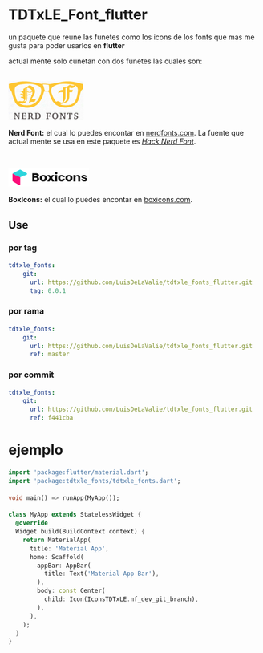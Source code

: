 # TDTxLE_Font_flutter 

un paquete que reune las funetes como los icons de los fonts que mas me gusta para poder usarlos en **flutter**

actual mente solo cunetan con dos funetes las cuales son:

<br>
<img src="NERD_FONTS.png" width="150px" />

**Nerd Font:** 
el cual lo puedes encontar en [nerdfonts.com](https://www.nerdfonts.com). La fuente que actual mente se usa en este paquete es [*Hack Nerd Font*](https://github.com/ryanoasis/nerd-fonts/releases/download/v2.1.0/Hack.zip).

<br>

![asd](boxIcons.png) 

**BoxIcons:**
el cual lo puedes encontar en [boxicons.com](https://boxicons.com/).

## Use

### por tag
```yaml
tdtxle_fonts:
    git:
      url: https://github.com/LuisDeLaValie/tdtxle_fonts_flutter.git
      tag: 0.0.1
```
### por rama
```yaml
tdtxle_fonts:
    git:
      url: https://github.com/LuisDeLaValie/tdtxle_fonts_flutter.git
      ref: master        
```
### por commit
```yaml
tdtxle_fonts:
    git:
      url: https://github.com/LuisDeLaValie/tdtxle_fonts_flutter.git
      ref: f441cba
```
# ejemplo
```dart
import 'package:flutter/material.dart';
import 'package:tdtxle_fonts/tdtxle_fonts.dart';

void main() => runApp(MyApp());

class MyApp extends StatelessWidget {
  @override
  Widget build(BuildContext context) {
    return MaterialApp(
      title: 'Material App',
      home: Scaffold(
        appBar: AppBar(
          title: Text('Material App Bar'),
        ),
        body: const Center(
          child: Icon(IconsTDTxLE.nf_dev_git_branch),
        ),
      ),
    );
  }
}
```
